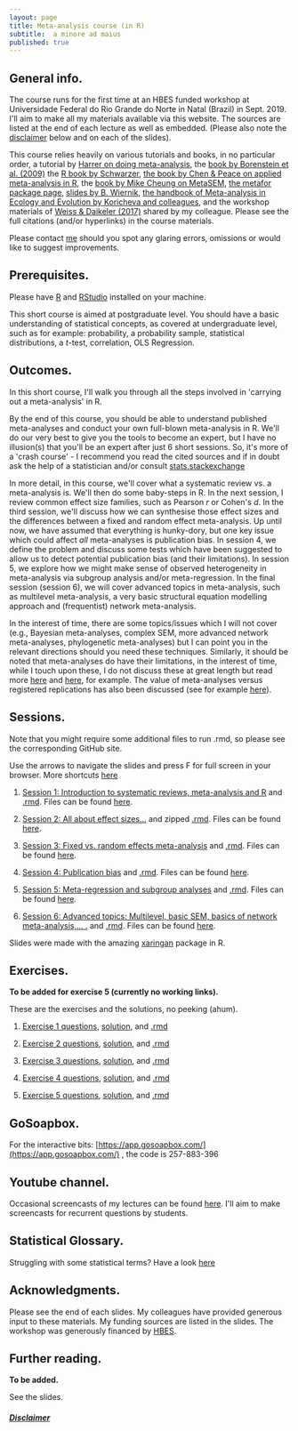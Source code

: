 ```yaml
---
layout: page
title: Meta-analysis course (in R)
subtitle:  a minore ad maius
published: true
---
```


## General info.

The course runs for the first time at an HBES funded workshop at Universidade Federal do Rio Grande do Norte in Natal (Brazil) in Sept. 2019. I'll aim to make all my materials available via this website. The sources are listed at the end of each lecture as well as embedded. (Please also note the [disclaimer](/disclaimer) below and on each of the slides). 

This course relies heavily on various tutorials and books, in no particular order, a tutorial by [Harrer on doing meta-analysis](https://bookdown.org/MathiasHarrer/Doing_Meta_Analysis_in_R/), the [book by Borenstein et al. (2009)](https://onlinelibrary.wiley.com/doi/book/10.1002/9780470743386) the [R book by Schwarzer](https://www.springer.com/gp/book/9783319214153), [the book by Chen & Peace on applied meta-analysis in R](https://www.crcpress.com/Applied-Meta-Analysis-with-R/Chen-Peace/p/book/9781466505995), the [book by Mike Cheung on MetaSEM](https://onlinelibrary.wiley.com/doi/book/10.1002/9781118957813), [the metafor package page](metafor-project.org/doku.php), [slides by B. Wiernik](https://wiernik.org/wp-content/uploads/2015/04/Wiernik-2015-Meta-analysis-Workshop.pdf), [the handbook of Meta-analysis in Ecology and Evolution by Koricheva and colleagues](https://press.princeton.edu/titles/10045.html), and the workshop materials of [Weiss & Daikeler (2017)](https://www.gesis.org/en/services/events/gesis-training/training-archiv/summer-school/2017/week-3/c9-meta-analysis-in-survey-methodology) shared by my colleague. Please see the full citations (and/or hyperlinks) in the course materials.

Please contact [me](mailto:t.v.pollet1981@gmail.com) should you spot any glaring errors, omissions or would like to suggest improvements.  

## Prerequisites.

Please have [R](https://cran.r-project.org/) and [RStudio](https://www.rstudio.com/products/rstudio/download/) installed on your machine.

This short course is aimed at postgraduate level. You should have a basic understanding of statistical concepts, as covered at undergraduate level, such as for example: probability, a probability sample, statistical distributions, a _t_-test, correlation, OLS Regression.	

## Outcomes.

In this short course, I'll walk you through all the steps involved in 'carrying out a meta-analysis' in R. 

By the end of this course, you should be able to understand published meta-analyses and conduct your own full-blown meta-analysis in R. We'll do our very best to give you the tools to become an expert, but I have no illusion(s) that you'll be an expert after just 6 short sessions. So, it's more of a 'crash course' - I recommend you read the cited sources and if in doubt ask the help of a statistician and/or consult [stats.stackexchange](https://stats.stackexchange.com/)

In more detail, in this course, we'll cover what a systematic review vs. a meta-analysis is. We'll then do some baby-steps in R. In the next session, I review common effect size families, such as Pearson _r_ or Cohen's _d_. In the third session, we'll discuss how we can synthesise those effect sizes and the differences between a fixed and random effect meta-analysis. Up until now, we have assumed that everything is hunky-dory, but one key issue which could affect _all_ meta-analyses is publication bias. In session 4, we define the problem and discuss some tests which have been suggested to allow us to detect potential publication bias (and their limitations). In session 5, we explore how we might make sense of observed heterogeneity in meta-analysis via subgroup analysis and/or meta-regression. In the final session (session 6), we will cover advanced topics in meta-analysis, such as multilevel meta-analysis, a very basic structural equation modelling approach and (frequentist) network meta-analysis.

In the interest of time, there are some topics/issues which I will not cover (e.g., Bayesian meta-analyses, complex SEM, more advanced network meta-analyses, phylogenetic meta-analyses) but I can point you in the relevant directions should you need these techniques. Similarly, it should be noted that meta-analyses do have their limitations, in the interest of time, while I touch upon these, I do not discuss these at great length but read more [here](https://www.ncbi.nlm.nih.gov/pmc/articles/PMC1060723/pdf/jepicomh00215-0003.pdf) and [here](http://sci-hub.tw/https://www.sciencedirect.com/science/article/pii/S019724569700024X), for example. The value of meta-analyses versus registered replications has also been discussed (see for example [here](https://www.frontiersin.org/articles/10.3389/fpsyg.2015.01365/full)).

## Sessions.

Note that you might require some additional files to run .rmd, so please see the corresponding GitHub site.

Use the arrows to navigate the slides and press F for full screen in your browser. More shortcuts [here](https://github.com/hakimel/reveal.js/wiki/Keyboard-Shortcuts?)

1. [Session 1: Introduction to systematic reviews, meta-analysis and R](https://tvpollet.github.io/Meta-analysis_1/Meta-analysis_1.html#1) and [.rmd](https://github.com/tvpollet/Meta-analysis_1/blob/master/Meta-analysis_1.Rmd). Files can be found [here](https://github.com/tvpollet/Meta-analysis_1/).

2. [Session 2: All about effect sizes...](https://tvpollet.github.io/Meta-analysis_2/Meta-analysis_2.html#1) and zipped [.rmd](https://github.com/tvpollet/Meta-analysis_2/blob/master/Meta-analysis_2.rmd.zip). Files can be found [here](https://github.com/tvpollet/Meta-analysis_2/).

3. [Session 3: Fixed vs. random effects meta-analysis](https://tvpollet.github.io/Meta-analysis_3/Meta-analysis_3.html#1) and [.rmd](https://github.com/tvpollet/Meta-analysis_3/blob/master/Meta-analysis_3.Rmd). Files can be found [here](https://github.com/tvpollet/Meta-analysis_3/).

4. [Session 4: Publication bias](https://tvpollet.github.io/Meta-analysis_4/Meta-analysis_4.html#1) and [.rmd](https://github.com/tvpollet/Meta-analysis_4/blob/master/Meta-analysis_4.Rmd). Files can be found [here](https://github.com/tvpollet/Meta-analysis_4/).

5. [Session 5: Meta-regression and subgroup analyses](https://tvpollet.github.io/Meta-analysis_5/Meta-analysis_5.html#1) and [.rmd](https://github.com/tvpollet/Meta-analysis_5/blob/master/Meta-analysis_5.Rmd). Files can be found [here](https://github.com/tvpollet/Meta-analysis_5/).

6. [Session 6: Advanced topics: Multilevel, basic SEM, basics of network meta-analysis,... .](https://tvpollet.github.io/Meta-analysis_6/Meta-analysis_6.html#1) and [.rmd](https://github.com/tvpollet/Meta-analysis_6/blob/master/Meta-analysis_6.Rmd). Files can be found [here](https://github.com/tvpollet/Meta-analysis_6/).

Slides were made with the amazing [xaringan](https://github.com/yihui/xaringan) package in R.


## Exercises.

**To be added for exercise 5 (currently no working links).** 

These are the exercises and the solutions, no peeking (ahum).

1. [Exercise 1 questions](https://tvpollet.github.io/Meta-analysis_1/Exercise_1_questions.html), [solution](https://tvpollet.github.io/Meta-analysis_1/Exercise_1.html), and [.rmd](https://raw.githubusercontent.com/tvpollet/Meta-analysis_1/master/Exercise_1.Rmd)

2. [Exercise 2 questions](https://tvpollet.github.io/Meta-analysis_2/Exercise_2_questions.html), [solution](https://tvpollet.github.io/Meta-analysis_2/Exercise_2.html), and [.rmd](https://raw.githubusercontent.com/tvpollet/Meta-analysis_2/master/Exercise_2.Rmd)

3. [Exercise 3 questions](https://tvpollet.github.io/Meta-analysis_3/Exercise_3_questions.html), [solution](https://tvpollet.github.io/Meta-analysis_3/Exercise_3.html), and [.rmd](https://raw.githubusercontent.com/tvpollet/Meta-analysis_3/master/Exercise_3.Rmd)

4. [Exercise 4 questions](https://tvpollet.github.io/Meta-analysis_course/Exercise_4_questions.html), [solution](https://tvpollet.github.io/Meta-analysis_courseExercise_4.html), and [.rmd](https://raw.githubusercontent.com/tvpollet/Meta-analysis_4/master/Exercise_4.Rmd)

5. [Exercise 5 questions](), [solution](), and [.rmd]()

## GoSoapbox.

For the interactive bits: [https://app.gosoapbox.com/](https://app.gosoapbox.com/) , the code is 257-883-396

## Youtube channel.
Occasional screencasts of my lectures can be found [here](https://www.youtube.com/channel/UCWXTuZsVGQzQTUJPkEjo0YQ/featured?view_as=subscriber).  I'll aim to make screencasts for recurrent questions by students.

## Statistical Glossary.

Struggling with some statistical terms? Have a look [here](https://tvpollet.github.io/PY_0782/glossary_stats.html)

## Acknowledgments.

Please see the end of each slides. My colleagues have provided generous input to these materials. My funding sources are listed in the slides. The workshop was generously financed by [HBES](www.hbes.com).

## Further reading.

**To be added.** 

See the slides.


##### [Disclaimer](https://tvpollet.github.io/disclaimer/)